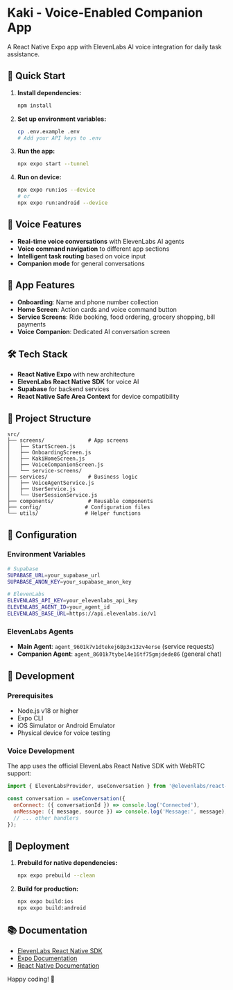 # Kaki - Voice-Enabled Companion App

A React Native Expo app with ElevenLabs AI voice integration for daily task assistance.

## 🚀 Quick Start

1. **Install dependencies:**
   ```bash
   npm install
   ```

2. **Set up environment variables:**
   ```bash
   cp .env.example .env
   # Add your API keys to .env
   ```

3. **Run the app:**
   ```bash
   npx expo start --tunnel
   ```

4. **Run on device:**
   ```bash
   npx expo run:ios --device
   # or
   npx expo run:android --device
   ```

## 🎤 Voice Features

- **Real-time voice conversations** with ElevenLabs AI agents
- **Voice command navigation** to different app sections
- **Intelligent task routing** based on voice input
- **Companion mode** for general conversations

## 📱 App Features

- **Onboarding**: Name and phone number collection
- **Home Screen**: Action cards and voice command button
- **Service Screens**: Ride booking, food ordering, grocery shopping, bill payments
- **Voice Companion**: Dedicated AI conversation screen

## 🛠️ Tech Stack

- **React Native Expo** with new architecture
- **ElevenLabs React Native SDK** for voice AI
- **Supabase** for backend services
- **React Native Safe Area Context** for device compatibility

## 📁 Project Structure

```
src/
├── screens/              # App screens
│   ├── StartScreen.js
│   ├── OnboardingScreen.js
│   ├── KakiHomeScreen.js
│   ├── VoiceCompanionScreen.js
│   └── service-screens/
├── services/             # Business logic
│   ├── VoiceAgentService.js
│   ├── UserService.js
│   └── UserSessionService.js
├── components/           # Reusable components
├── config/              # Configuration files
└── utils/               # Helper functions
```

## 🔧 Configuration

### Environment Variables

```bash
# Supabase
SUPABASE_URL=your_supabase_url
SUPABASE_ANON_KEY=your_supabase_anon_key

# ElevenLabs
ELEVENLABS_API_KEY=your_elevenlabs_api_key
ELEVENLABS_AGENT_ID=your_agent_id
ELEVENLABS_BASE_URL=https://api.elevenlabs.io/v1
```

### ElevenLabs Agents

- **Main Agent**: `agent_9601k7v1dtekej68p3x13zv4erse` (service requests)
- **Companion Agent**: `agent_8601k7tybe14e16tf75gmjdede86` (general chat)

## 📝 Development

### Prerequisites

- Node.js v18 or higher
- Expo CLI
- iOS Simulator or Android Emulator
- Physical device for voice testing

### Voice Development

The app uses the official ElevenLabs React Native SDK with WebRTC support:

```javascript
import { ElevenLabsProvider, useConversation } from '@elevenlabs/react-native';

const conversation = useConversation({
  onConnect: ({ conversationId }) => console.log('Connected'),
  onMessage: ({ message, source }) => console.log('Message:', message),
  // ... other handlers
});
```

## 🚀 Deployment

1. **Prebuild for native dependencies:**
   ```bash
   npx expo prebuild --clean
   ```

2. **Build for production:**
   ```bash
   npx expo build:ios
   npx expo build:android
   ```

## 📚 Documentation

- [ElevenLabs React Native SDK](https://elevenlabs.io/docs/cookbooks/agents-platform/expo-react-native)
- [Expo Documentation](https://docs.expo.dev/)
- [React Native Documentation](https://reactnative.dev/)

Happy coding! 🎉
